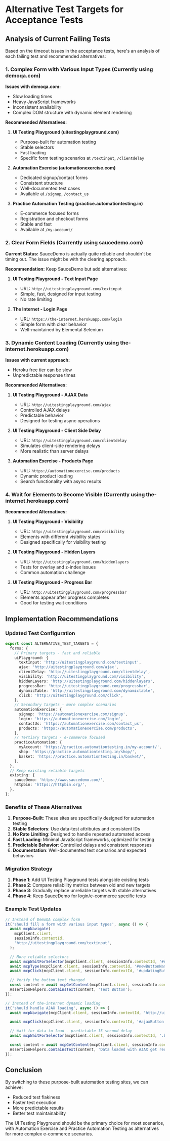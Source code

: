 # Alternative Test Targets for Acceptance Tests

## Analysis of Current Failing Tests

Based on the timeout issues in the acceptance tests, here's an analysis of each failing test and
recommended alternatives:

### 1. Complex Form with Various Input Types (Currently using demoqa.com)

**Issues with demoqa.com:**

- Slow loading times
- Heavy JavaScript frameworks
- Inconsistent availability
- Complex DOM structure with dynamic element rendering

**Recommended Alternatives:**

1. **UI Testing Playground (uitestingplayground.com)**
   - Purpose-built for automation testing
   - Stable selectors
   - Fast loading
   - Specific form testing scenarios at `/textinput`, `/clientdelay`
2. **Automation Exercise (automationexercise.com)**
   - Dedicated signup/contact forms
   - Consistent structure
   - Well-documented test cases
   - Available at `/signup`, `/contact_us`

3. **Practice Automation Testing (practice.automationtesting.in)**
   - E-commerce focused forms
   - Registration and checkout forms
   - Stable and fast
   - Available at `/my-account/`

### 2. Clear Form Fields (Currently using saucedemo.com)

**Current Status:** SauceDemo is actually quite reliable and shouldn't be timing out. The issue
might be with the clearing approach.

**Recommendation:** Keep SauceDemo but add alternatives:

1. **UI Testing Playground - Text Input Page**
   - URL: `http://uitestingplayground.com/textinput`
   - Simple, fast, designed for input testing
   - No rate limiting

2. **The Internet - Login Page**
   - URL: `https://the-internet.herokuapp.com/login`
   - Simple form with clear behavior
   - Well-maintained by Elemental Selenium

### 3. Dynamic Content Loading (Currently using the-internet.herokuapp.com)

**Issues with current approach:**

- Heroku free tier can be slow
- Unpredictable response times

**Recommended Alternatives:**

1. **UI Testing Playground - AJAX Data**
   - URL: `http://uitestingplayground.com/ajax`
   - Controlled AJAX delays
   - Predictable behavior
   - Designed for testing async operations

2. **UI Testing Playground - Client Side Delay**
   - URL: `http://uitestingplayground.com/clientdelay`
   - Simulates client-side rendering delays
   - More realistic than server delays

3. **Automation Exercise - Products Page**
   - URL: `https://automationexercise.com/products`
   - Dynamic product loading
   - Search functionality with async results

### 4. Wait for Elements to Become Visible (Currently using the-internet.herokuapp.com)

**Recommended Alternatives:**

1. **UI Testing Playground - Visibility**
   - URL: `http://uitestingplayground.com/visibility`
   - Elements with different visibility states
   - Designed specifically for visibility testing

2. **UI Testing Playground - Hidden Layers**
   - URL: `http://uitestingplayground.com/hiddenlayers`
   - Tests for overlay and z-index issues
   - Common automation challenge

3. **UI Testing Playground - Progress Bar**
   - URL: `http://uitestingplayground.com/progressbar`
   - Elements appear after progress completes
   - Good for testing wait conditions

## Implementation Recommendations

### Updated Test Configuration

```typescript
export const ALTERNATIVE_TEST_TARGETS = {
  forms: {
    // Primary targets - fast and reliable
    uiPlayground: {
      textInput: 'http://uitestingplayground.com/textinput',
      ajax: 'http://uitestingplayground.com/ajax',
      clientDelay: 'http://uitestingplayground.com/clientdelay',
      visibility: 'http://uitestingplayground.com/visibility',
      hiddenLayers: 'http://uitestingplayground.com/hiddenlayers',
      progressBar: 'http://uitestingplayground.com/progressbar',
      dynamicTable: 'http://uitestingplayground.com/dynamictable',
      click: 'http://uitestingplayground.com/click',
    },
    // Secondary targets - more complex scenarios
    automationExercise: {
      signup: 'https://automationexercise.com/signup',
      login: 'https://automationexercise.com/login',
      contactUs: 'https://automationexercise.com/contact_us',
      products: 'https://automationexercise.com/products',
    },
    // Tertiary targets - e-commerce focused
    practiceAutomation: {
      myAccount: 'https://practice.automationtesting.in/my-account/',
      shop: 'https://practice.automationtesting.in/shop/',
      basket: 'https://practice.automationtesting.in/basket/',
    },
  },
  // Keep existing reliable targets
  existing: {
    sauceDemo: 'https://www.saucedemo.com/',
    httpbin: 'https://httpbin.org/',
  },
};
```

### Benefits of These Alternatives

1. **Purpose-Built**: These sites are specifically designed for automation testing
2. **Stable Selectors**: Use data-test attributes and consistent IDs
3. **No Rate Limiting**: Designed to handle repeated automated access
4. **Fast Loading**: Minimal JavaScript frameworks, optimized for testing
5. **Predictable Behavior**: Controlled delays and consistent responses
6. **Documentation**: Well-documented test scenarios and expected behaviors

### Migration Strategy

1. **Phase 1**: Add UI Testing Playground tests alongside existing tests
2. **Phase 2**: Compare reliability metrics between old and new targets
3. **Phase 3**: Gradually replace unreliable targets with stable alternatives
4. **Phase 4**: Keep SauceDemo for login/e-commerce specific tests

### Example Test Updates

```typescript
// Instead of DemoQA complex form
it('should fill a form with various input types', async () => {
  await mcpNavigate(
    mcpClient.client,
    sessionInfo.contextId,
    'http://uitestingplayground.com/textinput',
  );

  // More reliable selectors
  await mcpWaitForSelector(mcpClient.client, sessionInfo.contextId, '#newButtonName');
  await mcpType(mcpClient.client, sessionInfo.contextId, '#newButtonName', 'Test Button');
  await mcpClick(mcpClient.client, sessionInfo.contextId, '#updatingButton');

  // Verify the button text changed
  const content = await mcpGetContent(mcpClient.client, sessionInfo.contextId);
  AssertionHelpers.containsText(content, 'Test Button');
});

// Instead of the-internet dynamic loading
it('should handle AJAX loading', async () => {
  await mcpNavigate(mcpClient.client, sessionInfo.contextId, 'http://uitestingplayground.com/ajax');

  await mcpClick(mcpClient.client, sessionInfo.contextId, '#ajaxButton');

  // Wait for data to load - predictable 15 second delay
  await mcpWaitForSelector(mcpClient.client, sessionInfo.contextId, '.bg-success', 20000);

  const content = await mcpGetContent(mcpClient.client, sessionInfo.contextId);
  AssertionHelpers.containsText(content, 'Data loaded with AJAX get request');
});
```

## Conclusion

By switching to these purpose-built automation testing sites, we can achieve:

- Reduced test flakiness
- Faster test execution
- More predictable results
- Better test maintainability

The UI Testing Playground should be the primary choice for most scenarios, with Automation Exercise
and Practice Automation Testing as alternatives for more complex e-commerce scenarios.
